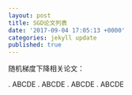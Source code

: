 ```yaml
---
layout: post
title: SGD论文列表
date: '2017-09-04 17:05:13 +0000'
categories: jekyll update
published: true
--- 
```


随机梯度下降相关论文：

. ABCDE
. ABCDE
. ABCDE
. ABCDE


